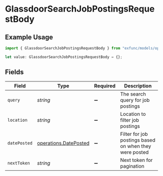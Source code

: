 # GlassdoorSearchJobPostingsRequestBody

## Example Usage

```typescript
import { GlassdoorSearchJobPostingsRequestBody } from "exfunc/models/operations";

let value: GlassdoorSearchJobPostingsRequestBody = {};
```

## Fields

| Field                                                          | Type                                                           | Required                                                       | Description                                                    |
| -------------------------------------------------------------- | -------------------------------------------------------------- | -------------------------------------------------------------- | -------------------------------------------------------------- |
| `query`                                                        | *string*                                                       | :heavy_minus_sign:                                             | The search query for job postings                              |
| `location`                                                     | *string*                                                       | :heavy_minus_sign:                                             | Location to filter job postings                                |
| `datePosted`                                                   | [operations.DatePosted](../../models/operations/dateposted.md) | :heavy_minus_sign:                                             | Filter for job postings based on when they were posted         |
| `nextToken`                                                    | *string*                                                       | :heavy_minus_sign:                                             | Next token for pagination                                      |